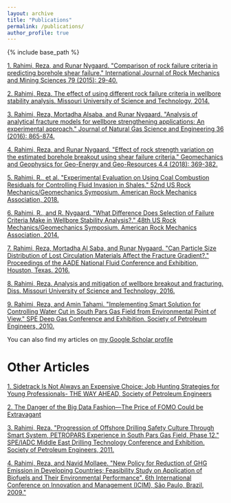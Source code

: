 ```yaml
---
layout: archive
title: "Publications"
permalink: /publications/
author_profile: true
---
```

{% include base_path %}

[1. Rahimi, Reza, and Runar Nygaard. "Comparison of rock failure criteria in predicting borehole shear failure." International Journal of Rock Mechanics and Mining Sciences 79 (2015): 29-40.](http://www.sciencedirect.com/science/article/pii/S136516091530006X)

[2. Rahimi, Reza. The effect of using different rock failure criteria in wellbore stability analysis. Missouri University of Science and Technology, 2014.](https://search.proquest.com/openview/e93c7188111a0e4febd530ba70731716/1?pq-origsite=gscholar&cbl=18750&diss=y)

[3. Rahimi, Reza, Mortadha Alsaba, and Runar Nygaard. "Analysis of analytical fracture models for wellbore strengthening applications: An experimental approach." Journal of Natural Gas Science and Engineering 36 (2016): 865-874.](http://www.sciencedirect.com/science/article/pii/S1875510016308241)

[4. Rahimi, Reza, and Runar Nygaard. "Effect of rock strength variation on the estimated borehole breakout using shear failure criteria." Geomechanics and Geophysics for Geo-Energy and Geo-Resources 4.4 (2018): 369-382.](https://link.springer.com/article/10.1007/s40948-018-0093-7)

[5. Rahimi, R., et al. "Experimental Evaluation on Using Coal Combustion Residuals for Controlling Fluid Invasion in Shales." 52nd US Rock Mechanics/Geomechanics Symposium. American Rock Mechanics Association, 2018.](https://www.onepetro.org/conference-paper/ARMA-2018-134)

[6. Rahimi, R., and R. Nygaard. "What Difference Does Selection of Failure Criteria Make in Wellbore Stability Analysis?." 48th US Rock Mechanics/Geomechanics Symposium. American Rock Mechanics Association, 2014.](https://www.onepetro.org/conference-paper/ARMA-2014-7146)

[7. Rahimi, Reza, Mortadha Al Saba, and Runar Nygaard. "Can Particle Size Distribution of Lost Circulation Materials Affect the Fracture Gradient?." Proceedings of the AADE National Fluid Conference and Exhibition, Houston, Texas. 2016.](https://www.researchgate.net/profile/Mortadha_Alsaba/publication/301684389_Can_Particle_Size_Distribution_of_Lost_Circulation_Materials_Affect_the_Fracture_Gradient/links/5721ec3408ae80636185d791/Can-Particle-Size-Distribution-of-Lost-Circulation-Materials-Affect-the-Fracture-Gradient.pdf) 

[8. Rahimi, Reza. Analysis and mitigation of wellbore breakout and fracturing. Diss. Missouri University of Science and Technology, 2016.](https://search.proquest.com/openview/e7b29cdf07355bce7b8c64ca2aad3fe9/1?pq-origsite=gscholar&cbl=18750&diss=y) 

[9. Rahimi, Reza, and Amin Tahami. "Implementing Smart Solution for Controlling Water Cut in South Pars Gas Field from Environmental Point of View." SPE Deep Gas Conference and Exhibition. Society of Petroleum Engineers, 2010.](https://www.onepetro.org/conference-paper/SPE-130913-MS) 



You can also find my articles on [my Google Scholar profile](https://scholar.google.com/citations?user=1Ol5Y4wAAAAJ&hl=en&authuser=1)

Other Articles
======
[1. Sidetrack Is Not Always an Expensive Choice: Job Hunting Strategies for Young Professionals- THE WAY AHEAD, Society of Petroleum Engineers](https://www.spe.org/en/twa/twa-article-detail/?art=3142) 

[2. The Danger of the Big Data Fashion—The Price of FOMO Could be Extravagant](https://www.spe.org/en/twa/twa-article-detail/?art=4149) 

[3. Rahimi, Reza. "Progression of Offshore Drilling Safety Culture Through Smart System, PETROPARS Experience in South Pars Gas Field, Phase 12." SPE/IADC Middle East Drilling Technology Conference and Exhibition. Society of Petroleum Engineers, 2011.](https://www.onepetro.org/conference-paper/SPE-148393-MS?sort=&start=0&q=reza+rahimi&from_year=&peer_reviewed=&published_between=&fromSearchResults=true&to_year=&rows=10#)

[4. Rahimi, Reza, and Navid Mollaee. "New Policy for Reduction of GHG Emission in Developing Countries; Feasibility Study on Application of Biofuels and Their Environmental Performance". 6th International Conference on Innovation and Management (ICIM), São Paulo, Brazil, 2009."](http://www.pucsp.br/icim2009/ingles/downloads/papers/TL_044.pdf) 












